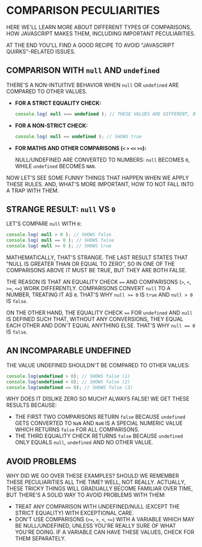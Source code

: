 # COMPARISON PECULIARITIES

HERE WE'LL LEARN MORE ABOUT DIFFERENT TYPES OF COMPARISONS, HOW JAVASCRIPT MAKES THEM, INCLUDING IMPORTANT PECULIARITIES.

AT THE END YOU'LL FIND A GOOD RECIPE TO AVOID "JAVASCRIPT QUIRKS"-RELATED ISSUES.

## COMPARISON WITH `null` AND `undefined`

THERE'S A NON-INTUITIVE BEHAVIOR WHEN `null` OR `undefined` ARE COMPARED TO OTHER VALUES.

* **FOR A STRICT EQUALITY CHECK:**

  ```javascript
  console.log( null === undefined ); // THESE VALUES ARE DIFFERENT, BECAUSE EACH OF THEM IS A DIFFERENT TYPE.
  ```

* **FOR A NON-STRICT CHECK:**

  ```javascript
  console.log( null == undefined ); // SHOWS true 
  ```

* **FOR MATHS AND OTHER COMPARISONS (`<` `>` `<=` `>=`):**

  NULL/UNDEFINED ARE CONVERTED TO NUMBERS: `null` BECOMES `0`, WHILE `undefined` BECOMES `NAN`.

NOW LET'S SEE SOME FUNNY THINGS THAT HAPPEN WHEN WE APPLY THESE RULES. AND, WHAT'S MORE IMPORTANT, HOW TO NOT FALL INTO A TRAP WITH THEM.

## STRANGE RESULT: `null` VS `0`

LET'S COMPARE `null` WITH `0`:

```javascript
console.log( null > 0 ); // SHOWS false
console.log( null == 0 ); // SHOWS false
console.log( null >= 0 ); // SHOWS true
```

MATHEMATICALLY, THAT'S STRANGE. THE LAST RESULT STATES THAT "NULL IS GREATER THAN OR EQUAL TO ZERO", SO IN ONE OF THE COMPARISONS ABOVE IT MUST BE TRUE, BUT THEY ARE BOTH FALSE.

THE REASON IS THAT AN EQUALITY CHECK `==` AND COMPARISONS (`>`, `<`, `>=`, `<=`) WORK DIFFERENTLY. COMPARISONS CONVERT `null` TO A NUMBER, TREATING IT AS `0`. THAT'S WHY `null >= 0` IS `true` AND `null > 0` IS `false`.

ON THE OTHER HAND, THE EQUALITY CHECK `==` FOR `undefined` AND `null` IS DEFINED SUCH THAT, WITHOUT ANY CONVERSIONS, THEY EQUAL EACH OTHER AND DON'T EQUAL ANYTHING ELSE. THAT'S WHY `null == 0` IS `false`.

## AN INCOMPARABLE UNDEFINED

THE VALUE UNDEFINED SHOULDN'T BE COMPARED TO OTHER VALUES:

```javascript
console.log(undefined > 0); // SHOWS false (1)
console.log(undefined < 0); // SHOWS false (2)
console.log(undefined == 0); // SHOWS false (3)
```

WHY DOES IT DISLIKE ZERO SO MUCH? ALWAYS FALSE! WE GET THESE RESULTS BECAUSE: 

* THE FIRST TWO COMPARISONS RETURN `false` BECAUSE `undefined` GETS CONVERTED TO `NaN` AND `NaN` IS A SPECIAL NUMERIC VALUE WHICH RETURNS `false` FOR ALL COMPARISONS.
* THE THIRD EQUALITY CHECK RETURNS `false` BECAUSE `undefined` ONLY EQUALS `null`, `undefined` AND NO OTHER VALUE.

## AVOID PROBLEMS

WHY DID WE GO OVER THESE EXAMPLES? SHOULD WE REMEMBER THESE PECULIARITIES ALL THE TIME? WELL, NOT REALLY. ACTUALLY, THESE TRICKY THINGS WILL GRADUALLY BECOME FAMILIAR OVER TIME, BUT THERE'S A SOLID WAY TO AVOID PROBLEMS WITH THEM:

* TREAT ANY COMPARISON WITH UNDEFINED/NULL (EXCEPT THE STRICT EQUALITY) WITH EXCEPTIONAL CARE.
* DON'T USE COMPARISONS (`>=`, `>`, `<`,  `<=`) WITH A VARIABLE WHICH MAY BE NULL/UNDEFINED, UNLESS YOU'RE REALLY SURE OF WHAT YOU'RE DOING. IF A VARIABLE CAN HAVE THESE VALUES, CHECK FOR THEM SEPARATELY.
